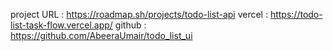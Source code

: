 project URL : https://roadmap.sh/projects/todo-list-api
vercel : https://todo-list-task-flow.vercel.app/
github : https://github.com/AbeeraUmair/todo_list_ui
